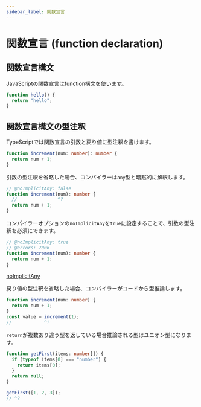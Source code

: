 ```yaml
---
sidebar_label: 関数宣言
---
```


# 関数宣言 (function declaration)

## 関数宣言構文

JavaScriptの関数宣言はfunction構文を使います。

```js twoslash
function hello() {
  return "hello";
}
```

## 関数宣言構文の型注釈

TypeScriptでは関数宣言の引数と戻り値に型注釈を書けます。

```ts twoslash
function increment(num: number): number {
  return num + 1;
}
```

引数の型注釈を省略した場合、コンパイラーは`any`型と暗黙的に解釈します。

```ts twoslash
// @noImplicitAny: false
function increment(num): number {
  //               ^?
  return num + 1;
}
```

コンパイラーオプションの`noImplicitAny`を`true`に設定することで、引数の型注釈を必須にできます。

```ts twoslash
// @noImplicitAny: true
// @errors: 7006
function increment(num): number {
  return num + 1;
}
```

[noImplicitAny](../tsconfig/noimplicitany.md)

戻り値の型注釈を省略した場合、コンパイラーがコードから型推論します。

```ts twoslash
function increment(num: number) {
  return num + 1;
}
const value = increment(1);
//            ^?
```

`return`が複数あり違う型を返している場合推論される型はユニオン型になります。

```ts twoslash
function getFirst(items: number[]) {
  if (typeof items[0] === "number") {
    return items[0];
  }
  return null;
}

getFirst([1, 2, 3]);
// ^?
```
